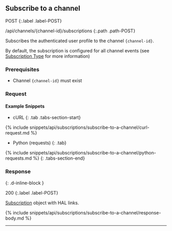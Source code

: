 ## Subscribe to a channel

POST
{:.label .label-POST}

/api/channels/{channel-id}/subscriptions
{:.path .path-POST}

Subscribes the authenticated user profile to the channel `{channel-id}`.

By default, the subscription is configured for all channel events (see [Subscription Type](#subscription-type) for more information)

### Prerequisites
- Channel `{channel-id}` must exist

### Request
#### Example Snippets
- cURL
{: .tab .tabs-section-start}

{% include snippets/api/subscriptions/subscribe-to-a-channel/curl-request.md %}

- Python (requests)
{: .tab}

{% include snippets/api/subscriptions/subscribe-to-a-channel/python-requests.md %}
{: .tabs-section-end}

### Response
{: .d-inline-block }

200
{:.label .label-POST}

[Subscription](#subscription) object with HAL links.

{% include snippets/api/subscriptions/subscribe-to-a-channel/response-body.md %}

---

